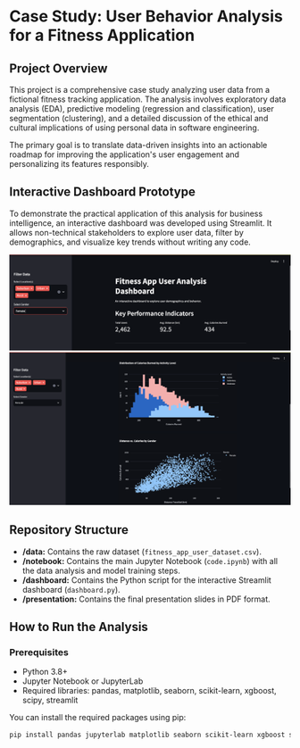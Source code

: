 # Case Study: User Behavior Analysis for a Fitness Application


## Project Overview

This project is a comprehensive case study analyzing user data from a fictional fitness tracking application. The analysis involves exploratory data analysis (EDA), predictive modeling (regression and classification), user segmentation (clustering), and a detailed discussion of the ethical and cultural implications of using personal data in software engineering.

The primary goal is to translate data-driven insights into an actionable roadmap for improving the application's user engagement and personalizing its features responsibly.

## Interactive Dashboard Prototype

To demonstrate the practical application of this analysis for business intelligence, an interactive dashboard was developed using Streamlit. It allows non-technical stakeholders to explore user data, filter by demographics, and visualize key trends without writing any code.

![Fitness App Dashboard Prototype](assets/dashboard_prototype.png)
![Fitness App Dashboard Prototype](assets/dashboard_prototype_1.png)

## Repository Structure

- **/data:** Contains the raw dataset (`fitness_app_user_dataset.csv`).
- **/notebook:** Contains the main Jupyter Notebook (`code.ipynb`) with all the data analysis and model training steps.
- **/dashboard:** Contains the Python script for the interactive Streamlit dashboard (`dashboard.py`).
- **/presentation:** Contains the final presentation slides in PDF format.

## How to Run the Analysis

### Prerequisites

- Python 3.8+
- Jupyter Notebook or JupyterLab
- Required libraries: pandas, matplotlib, seaborn, scikit-learn, xgboost, scipy, streamlit

You can install the required packages using pip:
```bash
pip install pandas jupyterlab matplotlib seaborn scikit-learn xgboost scipy streamlit
